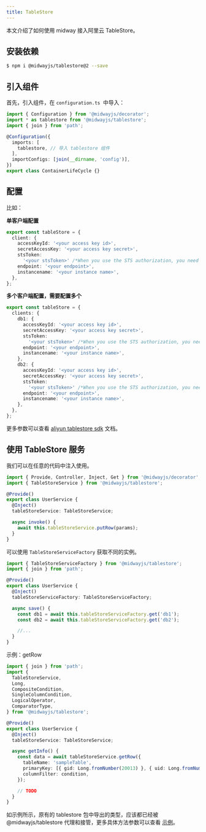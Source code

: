 ```yaml
---
title: TableStore
---
```


本文介绍了如何使用 midway 接入阿里云 TableStore。

## 安装依赖

```bash
$ npm i @midwayjs/tablestore@2 --save
```



## 引入组件

首先，引入组件，在 `configuration.ts`  中导入：

```typescript
import { Configuration } from '@midwayjs/decorator';
import * as tablestore from '@midwayjs/tablestore';
import { join } from 'path';

@Configuration({
  imports: [
    tablestore, // 导入 tablestore 组件
  ],
  importConfigs: [join(__dirname, 'config')],
})
export class ContainerLifeCycle {}
```

## 配置

比如：


**单客户端配置**

```typescript
export const tableStore = {
  client: {
    accessKeyId: '<your access key id>',
    secretAccessKey: '<your access key secret>',
    stsToken:
      '<your stsToken>' /*When you use the STS authorization, you need to fill in. ref:https://help.aliyun.com/document_detail/27364.html*/,
    endpoint: '<your endpoint>',
    instancename: '<your instance name>',
  },
};
```

**多个客户端配置，需要配置多个**

```typescript
export const tableStore = {
  clients: {
    db1: {
      accessKeyId: '<your access key id>',
      secretAccessKey: '<your access key secret>',
      stsToken:
        '<your stsToken>' /*When you use the STS authorization, you need to fill in. ref:https://help.aliyun.com/document_detail/27364.html*/,
      endpoint: '<your endpoint>',
      instancename: '<your instance name>',
    },
    db2: {
      accessKeyId: '<your access key id>',
      secretAccessKey: '<your access key secret>',
      stsToken:
        '<your stsToken>' /*When you use the STS authorization, you need to fill in. ref:https://help.aliyun.com/document_detail/27364.html*/,
      endpoint: '<your endpoint>',
      instancename: '<your instance name>',
    },
  },
};
```

更多参数可以查看 [aliyun tablestore sdk](https://github.com/aliyun/aliyun-tablestore-nodejs-sdk) 文档。


## 使用 TableStore 服务

我们可以在任意的代码中注入使用。

```typescript
import { Provide, Controller, Inject, Get } from '@midwayjs/decorator';
import { TableStoreService } from '@midwayjs/tablestore';

@Provide()
export class UserService {
  @Inject()
  tableStoreService: TableStoreService;

  async invoke() {
    await this.tableStoreService.putRow(params);
  }
}
```



可以使用 `TableStoreServiceFactory` 获取不同的实例。

```typescript
import { TableStoreServiceFactory } from '@midwayjs/tablestore';
import { join } from 'path';

@Provide()
export class UserService {
  @Inject()
  tableStoreServiceFactory: TableStoreServiceFactory;

  async save() {
    const db1 = await this.tableStoreServiceFactory.get('db1');
    const db2 = await this.tableStoreServiceFactory.get('db2');

    //...
  }
}
```

示例：getRow

```typescript
import { join } from 'path';
import {
  TableStoreService,
  Long,
  CompositeCondition,
  SingleColumnCondition,
  LogicalOperator,
  ComparatorType,
} from '@midwayjs/tablestore';

@Provide()
export class UserService {
  @Inject()
  tableStoreService: TableStoreService;

  async getInfo() {
    const data = await tableStoreService.getRow({
      tableName: 'sampleTable',
      primaryKey: [{ gid: Long.fromNumber(20013) }, { uid: Long.fromNumber(20013) }],
      columnFilter: condition,
    });

    // TODO
  }
}
```

如示例所示，原有的 tablestore 包中导出的类型，应该都已经被 @midwayjs/tablestore 代理和接管，更多具体方法参数可以查看 [示例](https://github.com/midwayjs/midway/tree/2.x/packages/tablestore/test/sample)。
